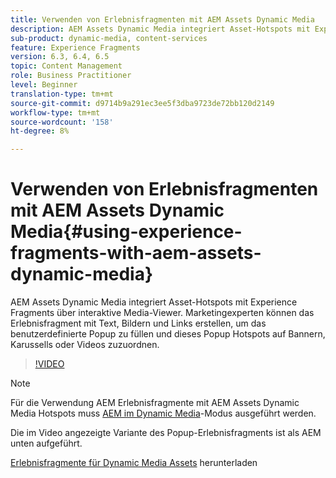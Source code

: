 ```yaml
---
title: Verwenden von Erlebnisfragmenten mit AEM Assets Dynamic Media
description: AEM Assets Dynamic Media integriert Asset-Hotspots mit Experience Fragments über interaktive Media-Viewer. Marketingexperten können das Erlebnisfragment mit Text, Bildern und Links erstellen, um das benutzerdefinierte Popup zu füllen und dieses Popup Hotspots auf Bannern, Karussells oder Videos zuzuordnen.
sub-product: dynamic-media, content-services
feature: Experience Fragments
version: 6.3, 6.4, 6.5
topic: Content Management
role: Business Practitioner
level: Beginner
translation-type: tm+mt
source-git-commit: d9714b9a291ec3ee5f3dba9723de72bb120d2149
workflow-type: tm+mt
source-wordcount: '158'
ht-degree: 8%

---
```



# Verwenden von Erlebnisfragmenten mit AEM Assets Dynamic Media{#using-experience-fragments-with-aem-assets-dynamic-media}

AEM Assets Dynamic Media integriert Asset-Hotspots mit Experience Fragments über interaktive Media-Viewer. Marketingexperten können das Erlebnisfragment mit Text, Bildern und Links erstellen, um das benutzerdefinierte Popup zu füllen und dieses Popup Hotspots auf Bannern, Karussells oder Videos zuzuordnen.

>[!VIDEO](https://video.tv.adobe.com/v/22115/?quality=9&learn=on)

>[!NOTE]
>
>Für die Verwendung AEM Erlebnisfragmente mit AEM Assets Dynamic Media Hotspots muss [AEM im Dynamic Media](https://docs.adobe.com/docs/de-DE/aem/6-3/administer/content/dynamic-media/config-dynamic.html)-Modus ausgeführt werden.

Die im Video angezeigte Variante des Popup-Erlebnisfragments ist als AEM unten aufgeführt.

[Erlebnisfragmente für Dynamic Media Assets](assets/experience-fragmentsdynamic-mediaassets-100.zip) herunterladen
